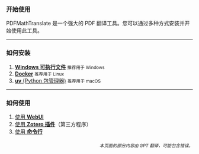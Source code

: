 ### 开始使用

PDFMathTranslate 是一个强大的 PDF 翻译工具。您可以通过多种方式安装并开始使用此工具。

---

### 如何安装

1. [**Windows 可执行文件**](./INSTALLATION_winexe.md) <small>推荐用于 Windows</small>
2. [**Docker**](./INSTALLATION_docker.md) <small>推荐用于 Linux</small>
3. [**uv** (Python 包管理器)](./INSTALLATION_uv.md) <small>推荐用于 macOS</small>

---

### 如何使用

1. [使用 **WebUI**](./USAGE_webui.md)  
2. [使用 **Zotero 插件**](https://github.com/guaguastandup/zotero-pdf2zh)（第三方程序）  
3. [使用 **命令行**](./USAGE_commandline.md)

<div align="right"> 
<h6><small>本页面的部分内容由 GPT 翻译，可能包含错误。</small></h6>